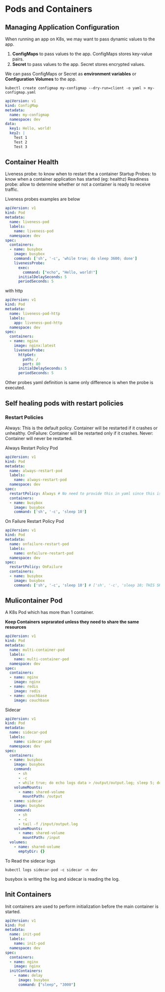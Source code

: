 # Pods and Containers

## Managing Application Configuration
When running an app on K8s, we may want to pass dynamic values to the app. <br/>
1. <b>ConfigMaps</b> to pass values to the app. ConfigMaps stores key-value pairs.
2. <b>Secret</b> to pass values to the app. Secret stores encrypted values.

We can pass ConfigMaps or Secret as <b>environment variables</b> or <b>Configuration Volumes</b> to the app. 
```
kubectl create configmap my-configmap --dry-run=client -o yaml > my-configmap.yaml
```

```yaml
apiVersion: v1
kind: ConfigMap
metadata:
  name: my-configmap
  namespace: dev
data:
  key1: Hello, world!
  key2: |
    Test 1
    Test 2
    Test 3
```

## Container Health

Liveness probe: to know when to restart the a container
Startup Probes: to know when a container application has started (eg: healthz)
Readiness probe: allow to determine whether or not a container is ready to receive traffic.

Liveness probes examples are below

```yaml
apiVersion: v1
kind: Pod
metadata:
  name: liveness-pod
  labels:
    name: liveness-pod
  namespace: dev
spec:
  containers:
  - name: busybox
    image: busybox
    command: ['sh', '-c', 'while true; do sleep 3600; done']
    livenessProbe:
      exec:
        command: ["echo", "Hello, world!"]
      initialDelaySeconds: 5
      periodSeconds: 5 
```

with http 

```yaml
apiVersion: v1
kind: Pod
metadata:
  name: liveness-pod-http
  labels:
    app: liveness-pod-http
  namespace: dev
spec:
  containers:
  - name: nginx
    image: nginx:latest
    livenessProbe:
      httpGet:
        path: /
        port: 80
      initialDelaySeconds: 5
      periodSeconds: 5
```
Other probes yaml definition is same only difference is when the probe is executed.


## Self healing pods with restart policies

### Restart Policies
Always: This is the default policy. Container will be restarted if it crashes or unhealthy.
OnFailure: Container will be restarted only if it crashes.
Never: Container will never be restarted.

Always Restart Policy Pod

```yaml
apiVersion: v1
kind: Pod
metadata:
  name: always-restart-pod
  labels:
    name: always-restart-pod
  namespace: dev
spec:
  restartPolicy: Always # No need to provide this in yaml since this is the default
  containers:
  - name: busybox
    image: busybox
    command: ['sh', '-c', 'sleep 10']

```

On Failure Restart Policy Pod

```yaml
apiVersion: v1
kind: Pod
metadata:
  name: onfailure-restart-pod
  labels:
    name: onfailure-restart-pod
  namespace: dev
spec:
  restartPolicy: OnFailure
  containers:
  - name: busybox
    image: busybox
    command: ['sh', '-c', 'sleep 10'] # ['sh', '-c', 'sleep 10; THIS SHHSHHHSHHS']  this will failed the pod
```

## Mulicontainer Pod

A K8s Pod which has more than 1 container.

__Keep Containers seprarated unless they need to share the same resources__

```yaml
apiVersion: v1
kind: Pod
metadata:
  name: multi-container-pod
  labels:
    name: multi-container-pod
  namespace: dev
spec:
  containers:
  - name: nginx
    image: nginx
  - name: redis
    image: redis
  - name: couchbase
    image: couchbase
```

Sidecar

```yaml
apiVersion: v1
kind: Pod
metadata:
  name: sidecar-pod
  labels:
    name: sidecar-pod
  namespace: dev
spec:
  containers:
  - name: busybox
    image: busybox
    command:
      - sh
      - -c
      - while true; do echo logs data > /output/output.log; sleep 5; done
    volumeMounts:
      - name: shared-volume
        mountPath: /output  
  - name: sidecar
    image: busybox
    command:
      - sh
      - -c
      - tail -f /input/output.log
    volumeMounts:
      - name: shared-volume
        mountPath: /input
  volumes:
    - name: shared-volume
      emptyDir: {}
```

To Read the sidecar logs
```
kubectl logs sidecar-pod -c sidecar -n dev
```
busybox is writing the log and sidecar is reading the log.

## Init Containers

Init containers are used to perform initialization before the main container is started.

```yaml
apiVersion: v1
kind: Pod
metadata:
  name: init-pod
  labels:
    name: init-pod
  namespace: dev
spec:
  containers:
  - name: nginx
    image: nginx
  initContainers:
    - name: delay
      image: busybox
      command: ["sleep", "3000"]
```

